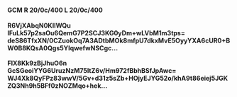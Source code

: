#### GCM R 20/0c/400 L 20/0c/400
**R6VjXAbqN0KIlWQu**<br/>**lFuLk57p2saOu6QemG7P2SCJ3KG0yDm+wLVbM1m3tps=**<br/>**deS86TfxXN/0CZuokOq7A3ADtbMOk8mfpU7dkxMvE5OyyYXA6cUR0+BW0B8KQsA0Qgs5YIqwefwNSCgc...**<br/><br/>
**FlX8Kk9zBjJhuO6n**<br/>**GcSGeoiYYG6UruzNzM75ItZ6v/Hm972fBbhBSfJpAwc=**<br/>**WJ4Xk8QyFPz83wwV/5Gv+d31z5sZb+HOjyEJYG52o/khA9t86eiej5JGKZQ3Nh9h5BFf0zNOZMqo+hek...**
